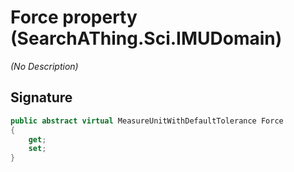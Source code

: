 # Force property (SearchAThing.Sci.IMUDomain)
_(No Description)_

## Signature
```csharp
public abstract virtual MeasureUnitWithDefaultTolerance Force
{
    get;
    set;
}
```
